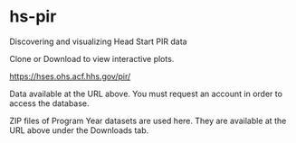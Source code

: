 # hs-pir
Discovering and visualizing Head Start PIR data

Clone or Download to view interactive plots.

https://hses.ohs.acf.hhs.gov/pir/

Data available at the URL above. You must request an account in order to access the database. 

ZIP files of Program Year datasets are used here. They are available at the URL above under the Downloads tab.

